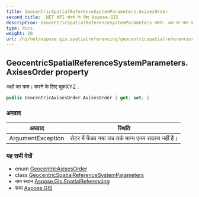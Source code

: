 ```yaml
---
title: GeocentricSpatialReferenceSystemParameters.AxisesOrder
second_title: .NET API संदर्भ के लिए Aspose.GIS
description: GeocentricSpatialReferenceSystemParameters संपत्त. अक्षं क क्रम करने के लए चूकXYZ .
type: docs
weight: 20
url: /hi/net/aspose.gis.spatialreferencing/geocentricspatialreferencesystemparameters/axisesorder/
---
```

## GeocentricSpatialReferenceSystemParameters.AxisesOrder property

अक्षों का क्रम। करने के लिए चूकXYZ .

```csharp
public GeocentricAxisesOrder AxisesOrder { get; set; }
```

### अपवाद

| अपवाद | स्थिति |
| --- | --- |
| ArgumentException | सेटर में फेंका गया जब तर्क मान्य एनम सदस्य नहीं है। |

### यह सभी देखें

* enum [GeocentricAxisesOrder](../../geocentricaxisesorder/)
* class [GeocentricSpatialReferenceSystemParameters](../)
* नाम स्थान [Aspose.Gis.SpatialReferencing](../../geocentricspatialreferencesystemparameters/)
* सभा [Aspose.GIS](../../../)


